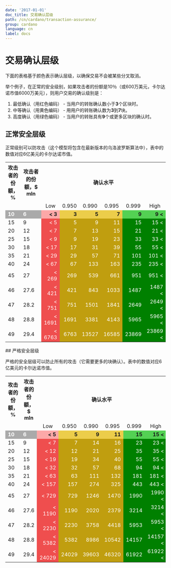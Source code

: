 ```yaml
---
date: '2017-01-01'
doc_title: 交易确认层级
path: /cn/cardano/transaction-assurance/
group: cardano
language: cn
label: docs
---
```

<!-- Reviewed at a6a1cdf72c7e167a13f500c0679c01fe4cfa0ca8 -->

<style>
.full-width {
    width: 100%;
}

.r {
    color: white;
    background-color: #ef4e4e;
    text-align: right;
    font-weight: 400;
}

.y {
    color: white;
    background-color: #c09e0f;
    text-align: right;
    font-weight: 400;
}

.g {
    color: white;
    background-color: green;
    text-align: right;
    font-weight: 400;
}

.gr {
    color: white;
    background-color: #aaa;
    font-weight: 700;
}

.rd {
    background-color: #fca8a8;
    text-align: right;
    font-weight: 700;
}

.yd {
    background-color: #eccd4a;
    text-align: right;
    font-weight: 700;
}

.gd {
    background-color: #53d153;
    text-align: right;
    font-weight: 700;
}

.center {
    text-align: center;
}

.pct25 {
    width: 25%;
}
</style>

# 交易确认层级

下面的表格基于颜色表示确认层级，以确保交易不会被某些分叉取消。

举个例子，在正常的安全级别，如果攻击者的份额是10％（或600万美元，卡尔达诺市值6000万美元），则用户交易的确认级别是：

1. 最低确认（用红色编码） - 当用户的转账确认数小于**3**个区块时。
2. 中等确认（用黄色编码） - 用用户的转账确认数为**3**到**7**块。
3. 高度确认（用绿色编码） - 当用户的转账具有**9**个或更多区块的确认时。

## 正常安全层级

正常级别可以防攻击（这个模型将包含在最新版本的乌洛波罗斯算法中），表中的数值对应6亿美元的卡尔达诺市值。


<table class="full-width">
<tr>
    <th class="center">             攻击者的份额，%</th>
    <th class="center pct25">       攻击者的份额，$ mln </th> 
    <th colspan="6" class="center"> 确认水平         </th>

</tr>
<tr class="center">
    <td></td>
    <td></td>
    <td> Low    </td>
    <td> 0.950  </td>
    <td> 0.990  </td>
    <td> 0.995  </td>
    <td> 0.999  </td>
    <td> High   </td>

</tr>
<tr>
    <td class="gr"> 10          </td>
    <td class="gr"> 6           </td>
    <td class="rd"> &lt; 3      </td>
    <td class="yd"> 3           </td>
    <td class="yd"> 5           </td>
    <td class="yd"> 7           </td>
    <td class="gd"> 9           </td>
    <td class="gd"> 9 &lt;      </td>

</tr>
<tr>
    <td>            15          </td>
    <td>            9           </td>
    <td class="r">  &lt; 5      </td>
    <td class="y">  5           </td>
    <td class="y">  9           </td>
    <td class="y">  11          </td>
    <td class="g">  15          </td>
    <td class="g">  15 &lt;     </td>

</tr>
<tr>
    <td>            20          </td>
    <td>            12          </td>
    <td class="r">  &lt; 7      </td>
    <td class="y">  7           </td>
    <td class="y">  13          </td>
    <td class="y">  15          </td>
    <td class="g">  21          </td>
    <td class="g">  21 &lt;     </td>

</tr>
<tr>
    <td>            25          </td>
    <td>            15          </td>
    <td class="r">  &lt; 9      </td>
    <td class="y">  9           </td>
    <td class="y">  19          </td>
    <td class="y">  23          </td>
    <td class="g">  33          </td>
    <td class="g">  33 &lt;     </td>

</tr>
<tr>
    <td>            30          </td>
    <td>            18          </td>
    <td class="r">  &lt; 17     </td>
    <td class="y">  17          </td>
    <td class="y">  31          </td>
    <td class="y">  39          </td>
    <td class="g">  55          </td>
    <td class="g">  55 &lt;     </td>

</tr>
<tr>
    <td>            35          </td>
    <td>            21          </td>
    <td class="r">  &lt; 29     </td>
    <td class="y">  29          </td>
    <td class="y">  57          </td>
    <td class="y">  71          </td>
    <td class="g">  101         </td>
    <td class="g">  101 &lt;    </td>

</tr>
<tr>
    <td>            40          </td>
    <td>            24          </td>
    <td class="r">  &lt; 67     </td>
    <td class="y">  67          </td>
    <td class="y">  133         </td>
    <td class="y">  163         </td>
    <td class="g">  235         </td>
    <td class="g">  235 &lt;    </td>

</tr>
<tr>
    <td>            45          </td>
    <td>            27          </td>
    <td class="r">  &lt; 269    </td>
    <td class="y">  269         </td>
    <td class="y">  539         </td>
    <td class="y">  661         </td>
    <td class="g">  951         </td>
    <td class="g">  951 &lt;    </td>

</tr>
<tr>
    <td>            46          </td>
    <td>            27.6        </td>
    <td class="r">  &lt; 421    </td>
    <td class="y">  421         </td>
    <td class="y">  843         </td>
    <td class="y">  1033        </td>
    <td class="g">  1487        </td>
    <td class="g">  1487 &lt;   </td>

</tr>
<tr>
    <td>            47          </td>
    <td>            28.2        </td>
    <td class="r">  &lt; 751    </td>
    <td class="y">  751         </td>
    <td class="y">  1501        </td>
    <td class="y">  1841        </td>
    <td class="g">  2649        </td>
    <td class="g">  2649 &lt;   </td>

</tr>
<tr>
    <td>            48          </td>
    <td>            28.8        </td>
    <td class="r">  &lt; 1691   </td>
    <td class="y">  1691        </td>
    <td class="y">  3381        </td>
    <td class="y">  4143        </td>
    <td class="g">  5965        </td>
    <td class="g">  5965 &lt;   </td>

</tr>
<tr>
    <td>            49          </td>
    <td>            29.4        </td>
    <td class="r">  &lt; 6763   </td>
    <td class="y">  6763        </td>
    <td class="y">  13527       </td>
    <td class="y">  16585       </td>
    <td class="g">  23869       </td>
    <td class="g">  23869 &lt;  </td>

</tr>
</table>
## 严格安全层级

严格的安全层级可以防止所有的攻击（它需要更多的块确认）。表中的数值对应6亿美元的卡尔达诺市值。


<table class="full-width">
<tr>
    <th class="center">             攻击者的份额，%</th>
    <th class="center pct25">       攻击者的份额，$ mln </th> 
    <th colspan="6" class="center"> 确认水平         </th>

</tr>
<tr class="center">
    <td></td>
    <td></td>
    <td> Low    </td>
    <td> 0.950  </td>
    <td> 0.990  </td>
    <td> 0.995  </td>
    <td> 0.999  </td>
    <td> High   </td>

</tr>
<tr>
    <td class="gr"> 10          </td>
    <td class="gr"> 6           </td>
    <td class="rd"> &lt; 5      </td>
    <td class="yd"> 5           </td>
    <td class="yd"> 9           </td>
    <td class="yd"> 11          </td>
    <td class="gd"> 15          </td>
    <td class="gd"> 15 &lt;     </td>

</tr>
<tr>
    <td>            15          </td>
    <td>            9           </td>
    <td class="r">  &lt; 7      </td>
    <td class="y">  7           </td>
    <td class="y">  14          </td>
    <td class="y">  16          </td>
    <td class="g">  23          </td>
    <td class="g">  23 &lt;     </td>

</tr>
<tr>
    <td>            20          </td>
    <td>            12          </td>
    <td class="r">  &lt; 12     </td>
    <td class="y">  12          </td>
    <td class="y">  21          </td>
    <td class="y">  25          </td>
    <td class="g">  35          </td>
    <td class="g">  35 &lt;     </td>

</tr>
<tr>
    <td>            25          </td>
    <td>            15          </td>
    <td class="r">  &lt; 19     </td>
    <td class="y">  19          </td>
    <td class="y">  34          </td>
    <td class="y">  40          </td>
    <td class="g">  55          </td>
    <td class="g">  55 &lt;     </td>

</tr>
<tr>
    <td>            30          </td>
    <td>            18          </td>
    <td class="r">  &lt; 32     </td>
    <td class="y">  32          </td>
    <td class="y">  57          </td>
    <td class="y">  68          </td>
    <td class="g">  94          </td>
    <td class="g">  94 &lt;     </td>

</tr>
<tr>
    <td>            35          </td>
    <td>            21          </td>
    <td class="r">  &lt; 63     </td>
    <td class="y">  63          </td>
    <td class="y">  111         </td>
    <td class="y">  132         </td>
    <td class="g">  181         </td>
    <td class="g">  181 &lt;    </td>

</tr>
<tr>
    <td>            40          </td>
    <td>            24          </td>
    <td class="r">  &lt; 157    </td>
    <td class="y">  157         </td>
    <td class="y">  274         </td>
    <td class="y">  325         </td>
    <td class="g">  443         </td>
    <td class="g">  443 &lt;    </td>

</tr>
<tr>
    <td>            45          </td>
    <td>            27          </td>
    <td class="r">  &lt; 729    </td>
    <td class="y">  729         </td>
    <td class="y">  1246         </td>
    <td class="y">  1470         </td>
    <td class="g">  1990         </td>
    <td class="g">  1990 &lt;    </td>

</tr>
<tr>
    <td>            46          </td>
    <td>            27.6        </td>
    <td class="r">  &lt; 1190   </td>
    <td class="y">  1190        </td>
    <td class="y">  2020        </td>
    <td class="y">  2379        </td>
    <td class="g">  3214        </td>
    <td class="g">  3214 &lt;   </td>

</tr>
<tr>
    <td>            47          </td>
    <td>            28.2        </td>
    <td class="r">  &lt; 2230   </td>
    <td class="y">  2230        </td>
    <td class="y">  3758        </td>
    <td class="y">  4418        </td>
    <td class="g">  5953        </td>
    <td class="g">  5953 &lt;   </td>

</tr>
<tr>
    <td>            48          </td>
    <td>            28.8        </td>
    <td class="r">  &lt; 5382   </td>
    <td class="y">  5382        </td>
    <td class="y">  8986        </td>
    <td class="y">  10542       </td>
    <td class="g">  14157       </td>
    <td class="g">  14157 &lt;  </td>

</tr>
<tr>
    <td>            49          </td>
    <td>            29.4        </td>
    <td class="r">  &lt; 24029  </td>
    <td class="y">  24029       </td>
    <td class="y">  39603       </td>
    <td class="y">  46320       </td>
    <td class="g">  61922       </td>
    <td class="g">  61922 &lt;  </td>

</tr>
</table>

